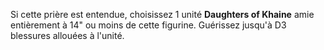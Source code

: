 Si cette prière est entendue, choisissez 1 unité **Daughters of Khaine** amie entièrement à 14" ou moins de cette figurine. Guérissez jusqu'à D3 blessures allouées à l'unité.